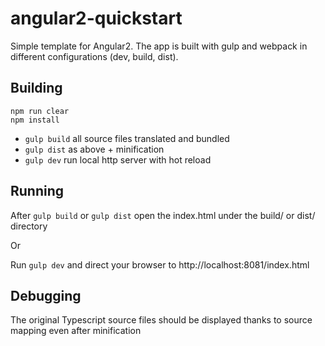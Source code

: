 # angular2-quickstart
Simple template for Angular2. The app is built with gulp and webpack in different configurations (dev, build, dist).

## Building
```
npm run clear
npm install
```

- ```gulp build``` all source files translated and bundled
- ```gulp dist``` as above + minification
- ```gulp dev``` run local http server with hot reload

## Running
After ```gulp build``` or ```gulp dist``` open the index.html under the build/ or dist/ directory

Or

Run ```gulp dev``` and direct your browser to http://localhost:8081/index.html

## Debugging
The original Typescript source files should be displayed thanks to source mapping even after minification
